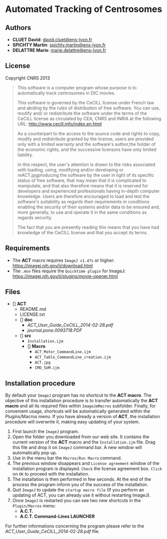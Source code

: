 Automated Tracking of Centrosomes
===

Authors
--
* **CLUET David**:     david.cluet@ens-lyon.fr
* **SPICHTY Martin**:  spichty.martin@ens-lyon.fr
* **DELATTRE Marie**:  marie.delattre@ens-lyon.fr

License
--

Copyright CNRS 2013


>This software is a computer program whose purpose is to automatically track
centrosomes in DIC movies.
>
>This software is governed by the CeCILL  license under French law and abiding
by the rules of distribution of free software. You can use, modify and/ or
redistribute the software under the terms of the CeCILL license as circulated
by CEA, CNRS and INRIA at the following URL:
http://www.cecill.info/index.en.html
>
>As a counterpart to the access to the source code and  rights to copy, modify
and redistribute granted by the license, users are provided only with a limited
warranty  and the software's author,the holder of the economic rights, and the
successive licensors have only limited liability.
>
>In this respect, the user's attention is drawn to the risks associated with
loading, using, modifying and/or developing or reACT.jpgproducing the software by the
user in light of its specific status of free software, that may mean  that it
is complicated to manipulate, and that also therefore means  that it is
reserved for developers  and  experienced professionals having in-depth
computer knowledge. Users are therefore encouraged to load and test the
software's suitability as regards their requirements in conditions enabling
the security of their systems and/or data to be ensured and, more generally,
to use and operate it in the same conditions as regards security.
>
>The fact that you are presently reading this means that you have had knowledge
of the CeCILL license and that you accept its terms.

Requirements
--
* The **ACT** macro requires `ImageJ v1.47s` or higher: https://imagej.nih.gov/ij/download.html
* The `.mov` files require the `Quicktime plugin` for ImageJ: https://imagej.nih.gov/ij/plugins/movie-opener.html

Files
--
- [] **ACT**
    - README.md
    - LICENSE.txt
    - [] **doc**
        - *ACT_User_Guide_CeCILL_2014-02-28.pdf*
        - *journal.pone.0093718.PDF*
    - [] **src**
        - `Installation.ijm`
        - [] **Macro**
            - `ACT_Motor_CommandLine.ijm`
            - `ACT_Table_CommandLine_creation.ijm`
            - `ACT.jpg`
            - `CMD_SUM.ijm`

Installation procedure
--
By default your `ImageJ` program has no shortcut to the **ACT macro**. The objective of this installation procedure is to transfer automatically the **ACT macro** and all its required files within `ImageJmMacros` subfolder.
 Finally, for convenient usage, shortcuts will be automatically generated within
the Plugins/Macros menu. If you have already a version of **ACT**, the installation procedure will overwrite it, making easy updating of your system.

1. First launch the `ImageJ` program.
2. Open the folder you downloaded from our web site. It contains the current
version of the **ACT** macro and the `Installation.ijm` file. Drag this file and drop it on `ImageJ` command bar. A new window will automatically pop up.
3. Use in the menu bar the `Macros/Run Macro` command.
4. The previous window disappears and `License agreement` window of the installation program is displayed. `Check` the license agreement box. `Click` on `OK` to proceed with the installation.
5. The installation is then performed in few seconds. At the end of the process the program inform you of the success of the installation.
6. Quit `ImageJ` to update the `startup macro file`  (If you perform an updating of ACT, you can already use it without restarting
ImageJ).
7. Once `ImageJ` is restarted you can see two new shortcuts in the `Plugin/Macros`
menu:
    - **A.C.T.**
    - **A.C.T. Command-Lines LAUNCHER**

For further informations concerning the program please refer to the *ACT_User_Guide_CeCILL_2014-02-28.pdf* file.
